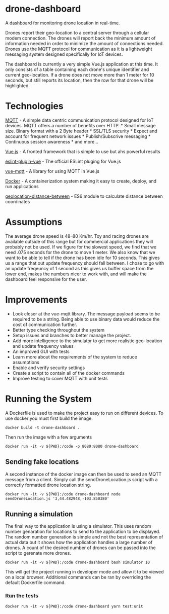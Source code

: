 # drone-dashboard

A dashboard for monitoring drone location in real-time.  

Drones report their geo-location to a central server through a cellular modem connection.  The drones will report back the minimum amount of information needed in order to minimize the amount of connections needed.  Drones use the MQTT protocol for communication as it is a lightweight messaging system designed specifically for IoT devices.  

The dashboard is currently a very simple Vue.js application at this time.  It only consists of a table containing each drone's unique identifier and current geo-location.  If a drone does not move more than 1 meter for 10 seconds, but still reports its location, then the row for that drone will be highlighted.

# Technologies

[MQTT](http://mqtt.org/) - A simple data centric communication protocol designed for IoT devices.  MQTT offers a number of benefits over HTTP.
    * Small message size.  Binary format with a 2 Byte header
    * SSL/TLS security
    * Expect and account for frequent network issues
    * Publish/Subscrive messaging
    * Continuous session awareness
    * and more...

[Vue.js](https://vuejs.org/) - A fronted framework that is simple to use but ahs powerful results

[eslint-plugin-vue](https://eslint.vuejs.org/) - The official ESLint pluging for Vue.js

[vue-mqtt](https://github.com/nik-zp/vue-mqtt) - A library for using MQTT in Vue.js

[Docker](https://www.docker.com/) - A containerization system making it easy to create, deploy, and run applications

[geolocation-distance-between](https://github.com/joelcolucci/geolocation-distance-between) - ES6 module to calculate distance between coordinates

# Assumptions

The average drone speed is 48–80 Km/hr.  Toy and racing drones are available outside of this range but for commercial applications they will probably not be used.  If we figure for the slowest speed, we find that we need .075 seconds for the drone to move 1 meter.  We also know that we want to be able to tell if the drone has been idle for 10 seconds.  This gives us a range that out update frequency should fall between.  I chose to go with an update freqeuncy of 1 second as this gives us buffer space from the lower end, makes the numbers nicer to work with, and will make the dashboard feel responsive for the user.

# Improvements

* Look closer at the vue-mqtt library.  The message payload seems to be required to be a string.  Being able to use binary data would reduce the cost of communication further.
* Better type checking throughout the system
* Setup issues and branches to better manage the project.
* Add more intelligence to the simulator to get more realistic geo-location and update frequency values
* An improved GUI with tests
* Learn more about the requirements of the system to reduce assumptions
* Enable and verify security settings
* Create a script to contain all of the docker commands
* Improve testing to cover MQTT with unit tests

# Running the System

A Dockerfile is used to make the project easy to run on different devices.  To use docker you must first build the image.

```
docker build -t drone-dashboard .
```

Then run the image with a few arguments
```
docker run -it -v ${PWD}:/code -p 8080:8080 drone-dashboard
```
## Sending fake locations
A second instance of the docker image can then be used to send an MQTT message from a client. Simply call the sendDroneLocation.js script with a correctly formatted drone location string.
```
docker run -it -v ${PWD}:/code drone-dashboard node sendDroneLocation.js '3,44.482948,-103.850380'
```

## Running a simulation
The final way to the application is using a simulator.  This uses random number genaration for locations to send to the application to be displayed.  The random number generation is simple and not the best representation of actual data but it shows how the application handles a large number of drones.  A count of the desired number of drones can be passed into the script to gerenate more drones.
```
docker run -it -v ${PWD}:/code drone-dashboard bash simulator 10
```

This will get the project running in developer mode and allow it to be viewed on a local browser.  Additional commands can be ran by overriding the default Dockerfile command.

### Run the tests
```
docker run -it -v ${PWD}:/code drone-dashboard yarn test:unit
```